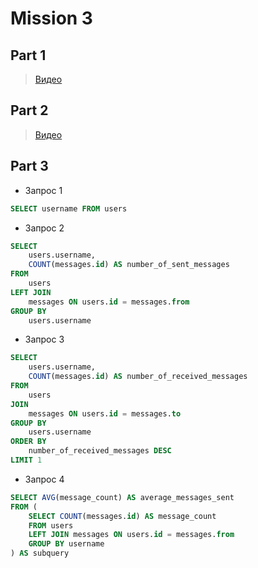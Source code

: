 # Mission 3

## Part 1

> [Видео](https://drive.google.com/file/d/1eg4qiuC0l8idB0g-g3x2HWGsXafuMw34/view?usp=sharing)

## Part 2

> [Видео](https://drive.google.com/file/d/1f4t_J8XTFKaIQzadEIbd6ZErDAlniA_M/view?usp=sharing)

## Part 3

- Запрос 1

```sql
SELECT username FROM users
```

- Запрос 2

```sql
SELECT 
    users.username, 
    COUNT(messages.id) AS number_of_sent_messages
FROM 
    users
LEFT JOIN 
    messages ON users.id = messages.from
GROUP BY 
    users.username
```

- Запрос 3

```sql
SELECT 
    users.username, 
    COUNT(messages.id) AS number_of_received_messages
FROM 
    users
JOIN 
    messages ON users.id = messages.to
GROUP BY 
    users.username
ORDER BY 
    number_of_received_messages DESC
LIMIT 1
```

- Запрос 4

```sql
SELECT AVG(message_count) AS average_messages_sent
FROM (
    SELECT COUNT(messages.id) AS message_count 
    FROM users 
    LEFT JOIN messages ON users.id = messages.from 
    GROUP BY username
) AS subquery
```
